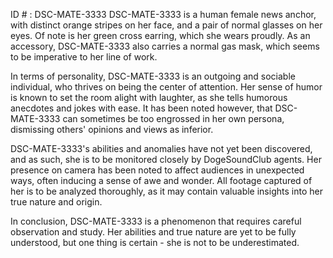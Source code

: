 ID # : DSC-MATE-3333
DSC-MATE-3333 is a human female news anchor, with distinct orange stripes on her face, and a pair of normal glasses on her eyes. Of note is her green cross earring, which she wears proudly. As an accessory, DSC-MATE-3333 also carries a normal gas mask, which seems to be imperative to her line of work.

In terms of personality, DSC-MATE-3333 is an outgoing and sociable individual, who thrives on being the center of attention. Her sense of humor is known to set the room alight with laughter, as she tells humorous anecdotes and jokes with ease. It has been noted however, that DSC-MATE-3333 can sometimes be too engrossed in her own persona, dismissing others' opinions and views as inferior.

DSC-MATE-3333's abilities and anomalies have not yet been discovered, and as such, she is to be monitored closely by DogeSoundClub agents. Her presence on camera has been noted to affect audiences in unexpected ways, often inducing a sense of awe and wonder. All footage captured of her is to be analyzed thoroughly, as it may contain valuable insights into her true nature and origin.

In conclusion, DSC-MATE-3333 is a phenomenon that requires careful observation and study. Her abilities and true nature are yet to be fully understood, but one thing is certain - she is not to be underestimated.